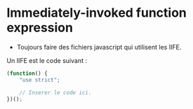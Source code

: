 Immediately-invoked function expression
=======================================

- Toujours faire des fichiers javascript qui utilisent les IIFE.

Un IIFE est le code suivant :
```javascript
(function() {
	"use strict";

	// Inserer le code ici.
})();

```